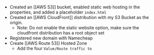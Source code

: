 - Created an [[AWS S3]] bucket, enabled static web hosting in the properties, and added a placeholder `index.html`
- Created an [[AWS CloudFront]] distribution with my S3 Bucket as the origin. 
	- Note: Do not enable the static website option, make sure the cloudfront distribution has a root object set 
- Registered new domain with Namecheap
- Create [[AWS Route 53]] Hosted Zone
	- Add the four `Value/Route traffic to` 